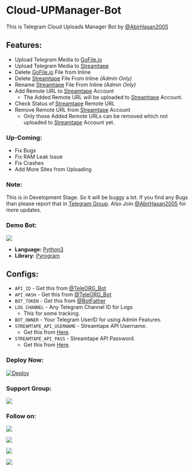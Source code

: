 # Cloud-UPManager-Bot
This is Telegram Cloud Uploads Manager Bot by [@AbirHasan2005](https://github.com/AbirHasan2005)

## Features:
- Upload Telegram Media to [GoFile.io](https://gofile.io/)
- Upload Telegram Media to [Streamtape](https://streamtape.com/)
- Delete [GoFile.io](https://gofile.io/) File from Inline
- Delete [Streamtape](https://streamtape.com/) File From Inline *(Admin Only)*
- Rename [Streamtape](https://streamtape.com/) File From Inline *(Admin Only)*
- Add Remote URL to [Streamtape](https://streamtape.com/) Account
	- The Added Remote URL will be uploaded to [Streamtape](https://streamtape.com/) Account.
- Check Status of [Streamtape](https://streamtape.com/) Remote URL
- Remove Remote URL from [Streamtape](https://streamtape.com/) Account
	- Only those Added Remote URLs can be removed which not uploaded to [Streamtape](https://streamtape.com/) Account yet.

### Up-Coming:
- Fix Bugs
- Fix RAM Leak Issue
- Fix Crashes
- Add More Sites from Uploading

### Note:
This is in Development Stage. So it will be buggy a lot. If you find any Bugs than please report that in [Telegram Group](https://t.me/linux_repo). Also Join [@AbirHasan2005](https://t.me/AbirHasan2005) for more updates.

### Demo Bot:
<a href="https://t.me/Cloud_UPManager_Bot"><img src="https://img.shields.io/badge/Demo-Telegram%20Bot-blue.svg?logo=telegram"></a>

* **Language:** [Python3](https://www.python.org)
* **Library:** [Pyrogram](https://docs.pyrogram.org)

## Configs:
- `API_ID` - Get this from [@TeleORG_Bot](https://t.me/TeleORG_Bot)
- `API_HASH` - Get this from [@TeleORG_Bot](https://t.me/TeleORG_Bot)
- `BOT_TOKEN` - Get this from [@BotFather](https://t.me/BotFather)
- `LOG_CHANNEL` - Any Telegram Channel ID for Logs
	- This for some tracking.
- `BOT_OWNER` - Your Telegram UserID for using Admin Features.
- `STREAMTAPE_API_USERNAME` - Streamtape API Username.
	- Get this from [Here](https://streamtape.com/accpanel#collapseThree).
- `STREAMTAPE_API_PASS` - Streamtape API Password.
	- Get this from [Here](https://streamtape.com/accpanel#collapseThree).

### Deploy Now:
[![Deploy](https://www.herokucdn.com/deploy/button.svg)](https://heroku.com/deploy)

### Support Group:
<a href="https://t.me/linux_repo"><img src="https://img.shields.io/badge/Telegram-Join%20Telegram%20Group-blue.svg?logo=telegram"></a>

### Follow on:
<p align="left">
<a href="https://github.com/AbirHasan2005"><img src="https://img.shields.io/badge/GitHub-Follow%20on%20GitHub-inactive.svg?logo=github"></a>
</p>
<p align="left">
<a href="https://twitter.com/AbirHasan2005"><img src="https://img.shields.io/badge/Twitter-Follow%20on%20Twitter-informational.svg?logo=twitter"></a>
</p>
<p align="left">
<a href="https://facebook.com/AbirHasan2005"><img src="https://img.shields.io/badge/Facebook-Follow%20on%20Facebook-blue.svg?logo=facebook"></a>
</p>
<p align="left">
<a href="https://instagram.com/AbirHasan2005"><img src="https://img.shields.io/badge/Instagram-Follow%20on%20Instagram-important.svg?logo=instagram"></a>
</p>